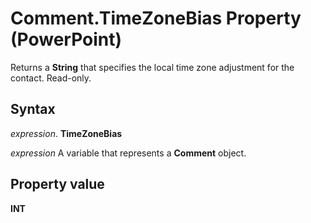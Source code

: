 
# Comment.TimeZoneBias Property (PowerPoint)

Returns a  **String** that specifies the local time zone adjustment for the contact. Read-only.


## Syntax

 _expression_. **TimeZoneBias**

 _expression_ A variable that represents a **Comment** object.


## Property value

 **INT**

